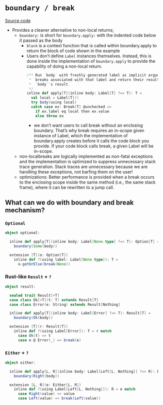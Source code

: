 # `boundary / break`

[Source code](https://github.com/lampepfl/dotty/blob/3.3.0-RC4/library/src/scala/util/boundary.scala)

- Provides a cleaner alternative to non-local returns;
  - `boundary:` is short for `boundary.apply:` with the indented code below it passed as the body
    - `block` is a context function that is called within boundary.apply to return the block of code shown in the example
    - Users don’t define `Label` instances themselves. Instead, this is done inside the implementation of `boundary.apply` to provide the capability of doing a non-local return.
      ```scala
      /** Run `body` with freshly generated label as implicit argument. Catch any
       *  breaks associated with that label and return their results instead of
       *  `body`'s result.
       */
      inline def apply[T](inline body: Label[T] ?=> T): T =
        val local = Label[T]()
        try body(using local)
        catch case ex: Break[T] @unchecked =>
          if ex.label eq local then ex.value
          else throw ex
      ```
      - we don’t want users to call break without an enclosing boundary. That’s why break requires an in-scope given instance of Label, which the implementation of boundary.apply creates before it calls the code block you provide. If your code block calls break, a given Label will be in-scope.
  - non-localbreaks are logically implemented as non-fatal exceptions and the implementation is optimized to suppress unnecessary stack trace generation. Stack traces are unnecessary because we are handling these exceptions, not barfing them on the user!
  - optimizations: Better performance is provided when a break occurs to the enclosing scope inside the same method (i.e., the same stack frame), where it can be rewritten to a jump call.

## What can we do with boundary and break mechanism?

### `Optional`

```scala
object optional:

  inline def apply[T](inline body: Label[None.type] ?=> T): Option[T] =
    boundary(Some(body))

  extension [T](o: Option[T])
    inline def ?(using label: Label[None.type]): T =
      o.getOrElse(break(None))
```

### Rust-like `Result` + `?`

```scala
object result:

  sealed trait Result[+T]
  case class Ok[+T](t: T) extends Result[T]
  case class Error(e: String) extends Result[Nothing]

  inline def apply[T](inline body: Label[Error] ?=> T): Result[T] =
    boundary(Ok(body))

  extension [T](r: Result[T])
    inline def ?(using Label[Error]): T = r match
      case Ok(t) => t
      case e @ Error(_) => break(e)
```

### `Either` + `?`

```scala
object either:

  inline def apply[L, R](inline body: Label[Left[L, Nothing]] ?=> R): Either[L, R] =
    boundary(Right(body))

  extension [L, R](e: Either[L, R])
    inline def ?(using Label[Left[L, Nothing]]): R = e match
      case Right(value) => value
      case Left(value) => break(Left(value))
```
